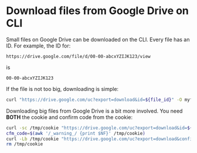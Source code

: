 Download files from Google Drive on CLI
=======================================
Small files on Google Drive can be downloaded on the CLI. Every file has an ID. For example, the ID for:

```
https://drive.google.com/file/d/00-00-abcxYZIJK123/view
```

is

```
00-00-abcxYZIJK123
```

If the file is not too big, downloading is simple:


```bash
curl "https://drive.google.com/uc?export=download&id=${file_id}" -O myfile.zip
```

Downloading big files from Google Drive is a bit more involved. You need **BOTH** the cookie and confirm code from the cookie:

```bash
curl -sc /tmp/cookie "https://drive.google.com/uc?export=download&id=${file_id}"
cfm_code=$(awk '/_warning_/ {print $NF}' /tmp/cookie)
curl -Lb /tmp/cookie "https://drive.google.com/uc?export=download&confirm=${cfm_code}&id=${file_id}" -o myfile.zip
rm /tmp/cookie
```
